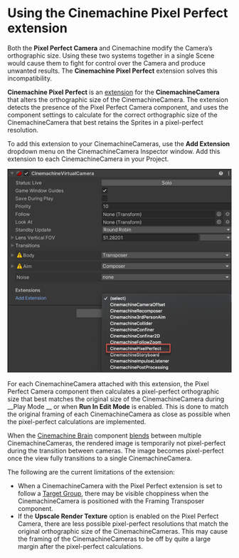 # Using the Cinemachine Pixel Perfect extension

Both the __Pixel Perfect Camera__ and Cinemachine modify the Camera’s orthographic size. Using these two systems together in a single Scene would cause them to fight for control over the Camera and produce unwanted results. The __Cinemachine Pixel Perfect__ extension solves this incompatibility.

__Cinemachine Pixel Perfect__ is an [extension](CinemachineVirtualCameraExtensions.md) for the __CinemachineCamera__ that alters the orthographic size of the CinemachineCamera. The extension detects the presence of the Pixel Perfect Camera component, and uses the component settings to calculate for the correct orthographic size of the CinemachineCamera that best retains the Sprites in a pixel-perfect resolution.

To add this extension to your CinemachineCameras, use the __Add Extension__ dropdown menu on the CinemachineCamera Inspector window. Add this extension to each CinemachineCamera in your Project.

![](images/2Dpixelperfect_ex.png)

For each CinemachineCamera attached with this extension, the Pixel Perfect Camera component then calculates a pixel-perfect orthographic size that best matches the original size of the CinemachineCamera during __Play Mode __ or when __Run In Edit Mode__ is enabled. This is done to match the original framing of each CinemachineCamera as close as possible when the pixel-perfect calculations are implemented.

When the [Cinemachine Brain](CinemachineBrain.md) component [blends](CinemachineBlending.md) between multiple CinemachineCameras, the rendered image is temporarily not pixel-perfect during the transition between cameras. The image becomes pixel-perfect once the view fully transitions to a single CinemachineCamera.

The following are the current limitations of the extension:

- When a CinemachineCamera with the Pixel Perfect extension is set to follow a [Target Group](CinemachineTargetGroup.md), there may be visible choppiness when the CinemachineCamera is positioned with the Framing Transposer component. 
- If the __Upscale Render Texture__ option is enabled on the Pixel Perfect Camera, there are less possible pixel-perfect resolutions that match the original orthographic size of the CinemachineCameras. This may cause the framing of the CinemachineCameras to be off by quite a large margin after the pixel-perfect calculations.


